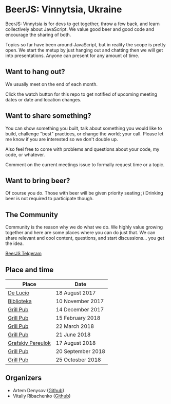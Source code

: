 BeerJS: Vinnytsia, Ukraine
============

BeerJS: Vinnytsia is for devs to get together, throw a few back, and learn collectively about JavaScript. We value good beer and good code and encourage the sharing of both.

Topics so far have been around JavaScript, but in reality the scope is pretty open. We start the metup by just hanging out and chatting then we will get into presentations. Anyone can present for any amount of time.


Want to hang out?
-----------------

We usually meet on the end of each month.

Click the watch button for this repo to get notified of upcoming meeting dates or date and location changes.


Want to share something?
-----------------------

You can show something you built, talk about something you would like to build, challenge "best" practices, or change the world; your call. Please let me know if you are interested so we don't double up.

Also feel free to come with problems and questions about your code, my code, or whatever.

Comment on the current meetings issue to formally request time or a topic.


Want to bring beer?
------------------

Of course you do.  Those with beer will be given priority seating ;)  Drinking beer is not required to participate though.


The Community
-------------

Community is the reason why we do what we do.  We highly value growing together and here are some places where you can do just that.  We can share relevant and cool content, questions, and start discussions... you get the idea.

[BeerJS Telgeram](https://t.me/beerjs_vinnytsia)<br />


Place and time
--------------

Place                                                      | Date
-----------------------------------------------------------|------------------
[De Lucio](https://goo.gl/maps/KohKhDa5NRG2)               | 18 August 2017
[Biblioteka](https://goo.gl/maps/2BYxQWM1FUq)              | 10 November 2017
[Grill Pub](https://goo.gl/maps/QTrLRurNz7M2)              | 14 December 2017
[Grill Pub](https://goo.gl/maps/QTrLRurNz7M2)              | 15 February 2018
[Grill Pub](https://goo.gl/maps/QTrLRurNz7M2)              | 22 March 2018
[Grill Pub](https://goo.gl/maps/QTrLRurNz7M2)              | 21 June 2018
[Grafskiy Pereulok](https://goo.gl/maps/XFVUVAAUPF92)      | 17 August 2018
[Grill Pub](https://goo.gl/maps/QTrLRurNz7M2)              | 20 September 2018
[Grill Pub](https://goo.gl/maps/QTrLRurNz7M2)              | 25 Octosber 2018

Organizers
----------

* Artem Denysov ([Github](https://github.com/denar90))
* Vitaliy Ribachenko ([Github](https://github.com/VitaliyR))
